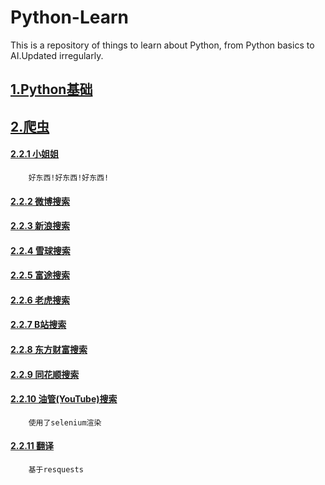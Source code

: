 # Python-Learn
This is a repository of things to learn about Python, from Python basics to AI.Updated irregularly.

## [1.Python基础](1.Python基础)

## [2.爬虫](2.爬虫)   
#### [2.2.1 小姐姐](2.爬虫/小姐姐)
        好东西!好东西!好东西!
#### [2.2.2 微博搜索](2.爬虫/微博搜索)
#### [2.2.3 新浪搜索](2.爬虫/新浪搜索)
#### [2.2.4 雪球搜索](2.爬虫/雪球搜索)
#### [2.2.5 富途搜索](2.爬虫/富途搜索)
#### [2.2.6 老虎搜索](2.爬虫/老虎搜索)
#### [2.2.7 B站搜索](2.爬虫/B站搜索)
#### [2.2.8 东方财富搜索](2.爬虫/东方财富搜索)
#### [2.2.9 同花顺搜索](2.爬虫/同花顺搜索)
#### [2.2.10 油管(YouTube)搜索](2.爬虫/油管(YouTube)搜索)
        使用了selenium渲染
#### [2.2.11 翻译](2.爬虫/翻译)
        基于resquests
